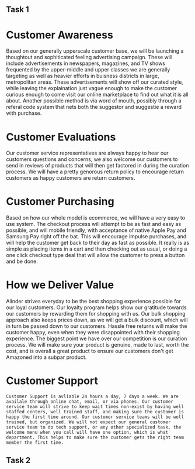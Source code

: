 ## Task 1

# Customer Awareness

  Based on our generally upperscale customer base, we will be launching a thoughtout and sophiticated feeling advertising campaign. These will include advertisements in newspapers, magazines, and TV shows frequented by the upper-middle and upper classes we are generally targeting as well as heavier efforts in buisness districts in large, metropolitan areas. These advertisements will show off our curated style, while leaving the explaination just vague enough to make the customer curious enough to come visit our online marketplace to find out what it is all about. Another possible method is via word of mouth, possibly through a referal code system that nets both the suggestor and suggestie a reward with purchase.

# Customer Evaluations

  Our customer service representatives are always happy to hear our customers questions and concerns, we also welcome our customers to send in reviews of products that will then get factored in during the curation process. We will have a pretty genorous return policy to encourage return customers as happy customers are return customers. 

# Customer Purchasing

  Based on how our whole model is ecommerce, we will have a very easy to use system. The checkout process will attempt to be as fast and easy as possible, and will mobile friendly, with acceptance of native Apple Pay and Samsung Pay right off the bat. This will encourage impulse purchases, and will help the customer get back to their day as fast as possible. It really is as simple as placing items in a cart and then checking out as usual, or doing a one click checkout type deal that will allow the customer to press a button and be done.

# How we Deliver Value

  Alinder strives everyday to be the best shopping experience possible for our loyal customers. Our loyalty program helps show our gratitude towards our customers by rewarding them for shopping with us. Our bulk shopping approach also keeps prices down, as we will get a bulk discount, which will in turn be passed down to our customers. Hassle free returns will make the customer happy, even when they were disappointed with their shopping experience. The biggest point we have over our competition is our curation process. We will make sure your product is genuine, made to last, worth the cost, and is overall a great product to ensure our customers don't get Amazoned into a subpar product.
  
  # Customer Support
  
    Customer Support is avliable 24 hours a day, 7 days a week. We are availale through online chat, email, or via phones. Our customer service team will strive to keep wait times non-exist by having well staffed centers, well trained staff, and making sure the customer is happy the first time around. Our customer service teams will be well trained, but organized. We will not expect our general customer service team to do tech support, or any other specialized task, the welcome menu when you call will have one option, which is what department. This helps to make sure the customer gets the right team member the first time.
    
    
   
## Task 2
